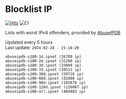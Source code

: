 # Blocklist IP

[![Hits](https://hits.seeyoufarm.com/api/count/incr/badge.svg?url=https%3A%2F%2Fgithub.com%2Fborestad%2Fblocklist-ip%2F&count_bg=%2379C83D&title_bg=%23555555&icon=&icon_color=%23E7E7E7&title=hits&edge_flat=false)](https://hits.seeyoufarm.com)  ![CI](https://img.shields.io/github/workflow/status/borestad/blocklist-ip/CI?style=flat-square)

Lists with worst IPv4 offenders, provided by [AbuseIPDB](https://www.abuseipdb.com/)

<!-- FOOTER-PLACEHOLDER -->
Updated every 5 hours<br>
Last update: `2024-02-28 - 15:18:20`
```
abuseipdb-s100-1d.ipset (26789 ip)
abuseipdb-s100-2d.ipset (31260 ip)
abuseipdb-s100-3d.ipset (33609 ip)
abuseipdb-s100-7d.ipset (39513 ip)
abuseipdb-s100-30d.ipset (59716 ip)
abuseipdb-s100-60d.ipset (82808 ip)
abuseipdb-s100-90d.ipset (105676 ip)
abuseipdb-s100-120d.ipset (126067 ip)
abuseipdb-s100-all.ipset (484483 ip)
```
